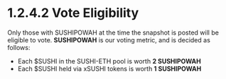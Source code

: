 # 1.2.4.2 Vote Eligibility

Only those with SUSHIPOWAH at the time the snapshot is posted will be eligible to vote. **SUSHIPOWAH** is our voting metric, and is decided as follows:

* Each $SUSHI in the SUSHI-ETH pool is worth **2 SUSHIPOWAH**
* Each $SUSHI held via xSUSHI tokens is worth **1 SUSHIPOWAH**
